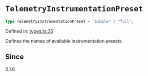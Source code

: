 # `TelemetryInstrumentationPreset`

```ts
type TelemetryInstrumentationPreset = "simple" | "full";
```

Defined in: [types.ts:35](https://github.com/adobe/aio-lib-telemetry/blob/8f52cfa8868b711535e2b8726ef8da98982edbdf/source/types.ts#L35)

Defines the names of available instrumentation presets.

## Since

0.1.0

